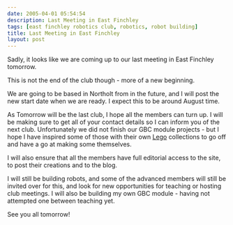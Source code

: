 ```yaml
---
date: 2005-04-01 05:54:54
description: Last Meeting in East Finchley
tags: [east finchley robotics club, robotics, robot building]
title: Last Meeting in East Finchley
layout: post
---
```

Sadly, it looks like we are coming up to our last meeting in East Finchley tomorrow.

This is not the end of the club though - more of a new beginning.

We are going to be based in Northolt from in the future, and I will post the new start date when we are ready.
I expect this to be around August time.

As Tomorrow will be the last club, I hope all the members can turn up.
I will be making sure to get all of your contact details so I can inform you of the next club.
Unfortunately we did not finish our GBC module projects - but I hope I have inspired some of those with their own [Lego](/wiki/lego "The best known construction toy") collections to go off and have a go at making some themselves.

I will also ensure that all the members have full editorial access to the site, to post their creations and to the blog.

I will still be building robots, and some of the advanced members will still be invited over for this, and look for new opportunities for teaching or hosting club meetings.
I will also be building my own GBC module - having not attempted one between teaching yet.

See you all tomorrow!
